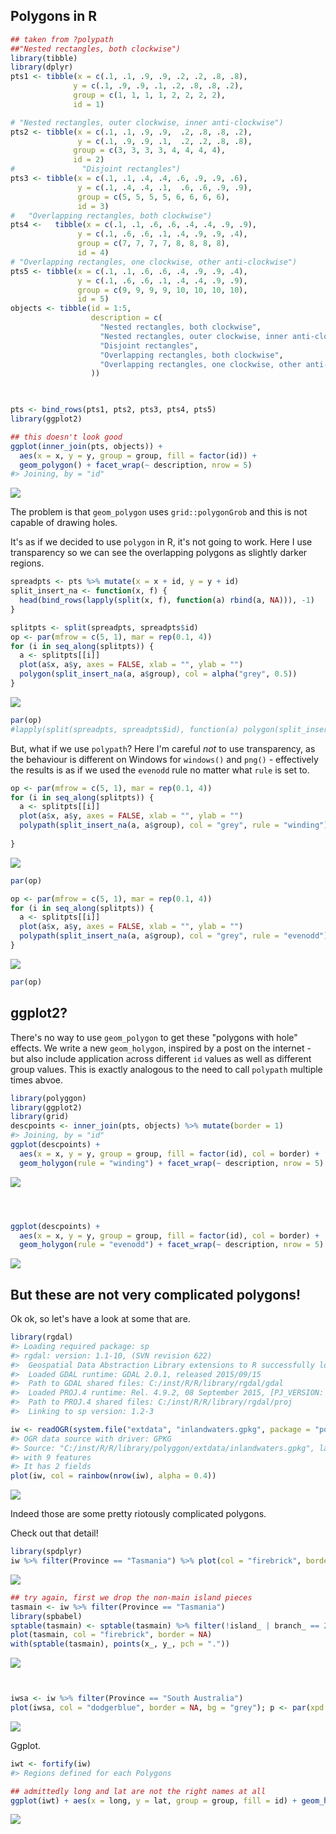 
<!-- README.md is generated from README.Rmd. Please edit that file -->
<!---
[![Travis-CI Build Status](https://travis-ci.org/.svg?branch=master)](https://travis-ci.org/)
[![AppVeyor Build Status](https://ci.appveyor.com/api/projects/status/github/<USERNAME>/<REPO>?branch=master&svg=true)](https://ci.appveyor.com/project/<USERNAME>/<REPO>)
[![CRAN_Status_Badge](http://www.r-pkg.org/badges/version/polyggon)](https://cran.r-project.org/package=polyggon) 
[![Coverage Status](https://img.shields.io/codecov/c/github//master.svg)](https://codecov.io/github/?branch=master)
-->
Polygons in R
-------------

``` r
## taken from ?polypath
##"Nested rectangles, both clockwise")
library(tibble)
library(dplyr)
pts1 <- tibble(x = c(.1, .1, .9, .9, .2, .2, .8, .8),
              y = c(.1, .9, .9, .1, .2, .8, .8, .2), 
              group = c(1, 1, 1, 1, 2, 2, 2, 2), 
              id = 1)

# "Nested rectangles, outer clockwise, inner anti-clockwise")
pts2 <- tibble(x = c(.1, .1, .9, .9,  .2, .8, .8, .2),
               y = c(.1, .9, .9, .1,  .2, .2, .8, .8), 
              group = c(3, 3, 3, 3, 4, 4, 4, 4), 
              id = 2)
#               "Disjoint rectangles")
pts3 <- tibble(x = c(.1, .1, .4, .4, .6, .9, .9, .6),
               y = c(.1, .4, .4, .1,  .6, .6, .9, .9),
               group = c(5, 5, 5, 5, 6, 6, 6, 6), 
               id = 3)
#   "Overlapping rectangles, both clockwise")
pts4 <-   tibble(x = c(.1, .1, .6, .6, .4, .4, .9, .9),
               y = c(.1, .6, .6, .1, .4, .9, .9, .4),
               group = c(7, 7, 7, 7, 8, 8, 8, 8), 
               id = 4)
# "Overlapping rectangles, one clockwise, other anti-clockwise")
pts5 <- tibble(x = c(.1, .1, .6, .6, .4, .9, .9, .4),
               y = c(.1, .6, .6, .1, .4, .4, .9, .9),
               group = c(9, 9, 9, 9, 10, 10, 10, 10), 
               id = 5)
objects <- tibble(id = 1:5, 
                  description = c(
                    "Nested rectangles, both clockwise", 
                    "Nested rectangles, outer clockwise, inner anti-clockwise", 
                    "Disjoint rectangles", 
                    "Overlapping rectangles, both clockwise", 
                    "Overlapping rectangles, one clockwise, other anti-clockwise"
                  ))

          

pts <- bind_rows(pts1, pts2, pts3, pts4, pts5)
library(ggplot2)

## this doesn't look good
ggplot(inner_join(pts, objects)) + 
  aes(x = x, y = y, group = group, fill = factor(id)) + 
  geom_polygon() + facet_wrap(~ description, nrow = 5)
#> Joining, by = "id"
```

![](figure/README-unnamed-chunk-2-1.png)

The problem is that `geom_polygon` uses `grid::polygonGrob` and this is not capable of drawing holes.

It's as if we decided to use `polygon` in R, it's not going to work. Here I use transparency so we can see the overlapping polygons as slightly darker regions.

``` r
spreadpts <- pts %>% mutate(x = x + id, y = y + id)
split_insert_na <- function(x, f) {
  head(bind_rows(lapply(split(x, f), function(a) rbind(a, NA))), -1)
}

splitpts <- split(spreadpts, spreadpts$id)
op <- par(mfrow = c(5, 1), mar = rep(0.1, 4))
for (i in seq_along(splitpts)) {
  a <- splitpts[[i]]
  plot(a$x, a$y, axes = FALSE, xlab = "", ylab = "")
  polygon(split_insert_na(a, a$group), col = alpha("grey", 0.5))
}
```

![](figure/README-unnamed-chunk-3-1.png)

``` r
par(op)
#lapply(split(spreadpts, spreadpts$id), function(a) polygon(split_insert_na(a, a$group), col = alpha("grey", 0.5)))
```

But, what if we use `polypath`? Here I'm careful *not* to use transparency, as the behaviour is different on Windows for `windows()` and `png()` - effectively the results is as if we used the `evenodd` rule no matter what `rule` is set to.

``` r
op <- par(mfrow = c(5, 1), mar = rep(0.1, 4))
for (i in seq_along(splitpts)) {
  a <- splitpts[[i]]
  plot(a$x, a$y, axes = FALSE, xlab = "", ylab = "")
  polypath(split_insert_na(a, a$group), col = "grey", rule = "winding")
  
}
```

![](figure/README-unnamed-chunk-4-1.png)

``` r
par(op)
```

``` r
op <- par(mfrow = c(5, 1), mar = rep(0.1, 4))
for (i in seq_along(splitpts)) {
  a <- splitpts[[i]]
  plot(a$x, a$y, axes = FALSE, xlab = "", ylab = "")
  polypath(split_insert_na(a, a$group), col = "grey", rule = "evenodd")
}
```

![](figure/README-unnamed-chunk-5-1.png)

``` r
par(op)
```

ggplot2?
--------

There's no way to use `geom_polygon` to get these "polygons with hole" effects. We write a new `geom_holygon`, inspired by a post on the internet - but also include application across different `id` values as well as different group values. This is exactly analogous to the need to call `polypath` multiple times abvoe.

``` r
library(polyggon)
library(ggplot2)
library(grid)
descpoints <- inner_join(pts, objects) %>% mutate(border = 1)
#> Joining, by = "id"
ggplot(descpoints) + 
  aes(x = x, y = y, group = group, fill = factor(id), col = border) + 
  geom_holygon(rule = "winding") + facet_wrap(~ description, nrow = 5)
```

![](figure/README-unnamed-chunk-6-1.png)

``` r



ggplot(descpoints) + 
  aes(x = x, y = y, group = group, fill = factor(id), col = border) + 
  geom_holygon(rule = "evenodd") + facet_wrap(~ description, nrow = 5)
```

![](figure/README-unnamed-chunk-6-2.png)

But these are not very complicated polygons!
--------------------------------------------

Ok ok, so let's have a look at some that are.

``` r
library(rgdal)
#> Loading required package: sp
#> rgdal: version: 1.1-10, (SVN revision 622)
#>  Geospatial Data Abstraction Library extensions to R successfully loaded
#>  Loaded GDAL runtime: GDAL 2.0.1, released 2015/09/15
#>  Path to GDAL shared files: C:/inst/R/R/library/rgdal/gdal
#>  Loaded PROJ.4 runtime: Rel. 4.9.2, 08 September 2015, [PJ_VERSION: 492]
#>  Path to PROJ.4 shared files: C:/inst/R/R/library/rgdal/proj
#>  Linking to sp version: 1.2-3

iw <- readOGR(system.file("extdata", "inlandwaters.gpkg", package = "polyggon"), "inlandwaters")
#> OGR data source with driver: GPKG 
#> Source: "C:/inst/R/R/library/polyggon/extdata/inlandwaters.gpkg", layer: "inlandwaters"
#> with 9 features
#> It has 2 fields
plot(iw, col = rainbow(nrow(iw), alpha = 0.4))
```

![](figure/README-unnamed-chunk-7-1.png)

Indeed those are some pretty riotously complicated polygons.

Check out that detail!

``` r
library(spdplyr)
iw %>% filter(Province == "Tasmania") %>% plot(col = "firebrick", border = NA)
```

![](figure/README-unnamed-chunk-8-1.png)

``` r
## try again, first we drop the non-main island pieces
tasmain <- iw %>% filter(Province == "Tasmania")
library(spbabel)
sptable(tasmain) <- sptable(tasmain) %>% filter(!island_ | branch_ == 2)
plot(tasmain, col = "firebrick", border = NA)
with(sptable(tasmain), points(x_, y_, pch = "."))
```

![](figure/README-unnamed-chunk-8-2.png)

``` r


iwsa <- iw %>% filter(Province == "South Australia") 
plot(iwsa, col = "dodgerblue", border = NA, bg = "grey"); p <- par(xpd = NA); llgridlines(iwsa); par(p)
```

![](figure/README-unnamed-chunk-8-3.png)

Ggplot.

``` r
iwt <- fortify(iw)
#> Regions defined for each Polygons

## admittedly long and lat are not the right names at all
ggplot(iwt) + aes(x = long, y = lat, group = group, fill = id) + geom_holygon()
```

![](figure/README-unnamed-chunk-9-1.png)
